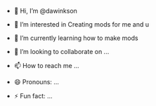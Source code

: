 - 👋 Hi, I’m @dawinkson
- 👀 I’m interested in Creating mods for me and u
  
- 🌱 I’m currently learning how to make mods
- 💞️ I’m looking to collaborate on ...
- 📫 How to reach me ...
- 😄 Pronouns: ...
- ⚡ Fun fact: ...

<!---
dawinkson/dawinkson is a ✨ special ✨ repository because its `README.md` (this file) appears on your GitHub profile.
You can click the Preview link to take a look at your changes.
--->
